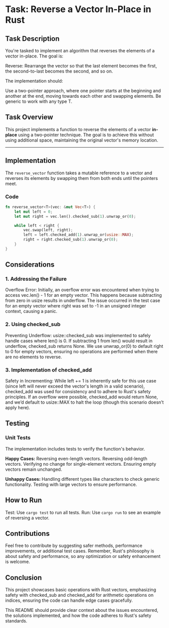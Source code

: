 # Task: Reverse a Vector In-Place in Rust

## Task Description

You're tasked to implement an algorithm that reverses the elements of a vector in-place. The goal is:

Reverse: Rearrange the vector so that the last element becomes the first, the second-to-last becomes the second, and so on.

The implementation should:

Use a two-pointer approach, where one pointer starts at the beginning and another at the end, moving towards each other and swapping elements.
Be generic to work with any type T.

## Task Overview

This project implements a function to reverse the elements of a vector **in-place** using a two-pointer technique. The goal is to achieve this without using additional space, maintaining the original vector's memory location.

---

## Implementation

The `reverse_vector` function takes a mutable reference to a vector and reverses its elements by swapping them from both ends until the pointers meet.

### Code

```rust
fn reverse_vector<T>(vec: &mut Vec<T>) {
    let mut left = 0;
    let mut right = vec.len().checked_sub(1).unwrap_or(0);

    while left < right {
        vec.swap(left, right);
        left = left.checked_add(1).unwrap_or(usize::MAX);
        right = right.checked_sub(1).unwrap_or(0);
    }
}
```

## Considerations

### 1. **Addressing the Failure**

Overflow Error:
Initially, an overflow error was encountered when trying to access vec.len() - 1 for an empty vector. This happens because subtracting from zero in usize results in underflow. The issue occurred in the test case for an empty vector where right was set to -1 in an unsigned integer context, causing a panic.

### 2. **Using checked_sub**

Preventing Underflow:
usize::checked_sub was implemented to safely handle cases where len() is 0. If subtracting 1 from len() would result in underflow, checked_sub returns None. We use unwrap_or(0) to default right to 0 for empty vectors, ensuring no operations are performed when there are no elements to reverse.

### 3. **Implementation of checked_add**

Safety in Incrementing:
While left += 1 is inherently safe for this use case (since left will never exceed the vector's length in a valid scenario), checked_add was used for consistency and to adhere to Rust's safety principles. If an overflow were possible, checked_add would return None, and we’d default to usize::MAX to halt the loop (though this scenario doesn’t apply here).

## Testing

### Unit Tests

The implementation includes tests to verify the function's behavior.

**Happy Cases:**
Reversing even-length vectors.
Reversing odd-length vectors.
Verifying no change for single-element vectors.
Ensuring empty vectors remain unchanged.

**Unhappy Cases:**
Handling different types like characters to check generic functionality.
Testing with large vectors to ensure performance.

## How to Run

Test: Use `cargo test` to run all tests.
Run: Use `cargo run` to see an example of reversing a vector.

## Contributions

Feel free to contribute by suggesting safer methods, performance improvements, or additional test cases. Remember, Rust's philosophy is about safety and performance, so any optimization or safety enhancement is welcome.

## Conclusion

This project showcases basic operations with Rust vectors, emphasizing safety with checked_sub and checked_add for arithmetic operations on indices, ensuring the code can handle edge cases gracefully.

This README should provide clear context about the issues encountered, the solutions implemented, and how the code adheres to Rust's safety standards.
